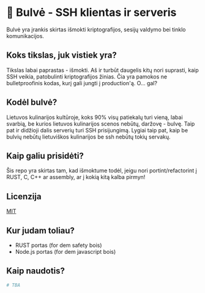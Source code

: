 
# 🥔 Bulvė - SSH klientas ir serveris
Bulvė yra įrankis skirtas išmokti kriptografijos, sesijų valdymo bei tinklo komunikacijos. 


## Koks tikslas, juk vistiek yra?
Tikslas labai paprastas - išmokti. Aš ir turbūt daugelis kitų nori suprasti, kaip SSH veikia, patobulinti kriptografijos žinias. Čia yra pamokos ne bulletproofinis kodas, kurį gali jungti į production'ą. O... gal?


## Kodėl bulvė?
Lietuvos kulinarijos kultūroje, koks 90% visų patiekalų turi vieną, labai svarbią, be kurios lietuvos kulinarijos scenos nebūtų, daržovę - bulvę. Taip pat ir didžioji dalis serverių turi SSH prisijungimą. Lygiai taip pat, kaip be bulvių nebūtų lietuviškos kulinarijos be ssh nebūtų tokių servakų.


## Kaip galiu prisidėti?
Šis repo yra skirtas tam, kad išmoktume todėl, jeigu nori portint/refactorint į RUST, C, C++ ar assembly, ar į kokią kitą kalba pirmyn!
## Licenzija

[MIT](https://choosealicense.com/licenses/mit/)


## Kur judam toliau?

- RUST portas (for dem safety bois)
- Node.js portas (for dem javascript bois)

## Kaip naudotis?

```python
# TBA
```

